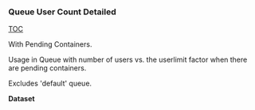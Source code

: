 ### Queue User Count Detailed

[TOC](#table-of-contents)

With Pending Containers.

Usage in Queue with number of users vs. the userlimit factor when there are pending containers.

Excludes 'default' queue.

**Dataset**

